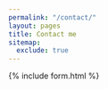 ```yaml
---
permalink: "/contact/"
layout: pages
title: Contact me
sitemap:
  exclude: true
---
```



{% include form.html %}
